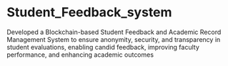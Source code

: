 # Student_Feedback_system

Developed a Blockchain-based Student Feedback and Academic Record
Management System to ensure anonymity, security, and transparency in student
evaluations, enabling candid feedback, improving faculty performance, and
enhancing academic outcomes
